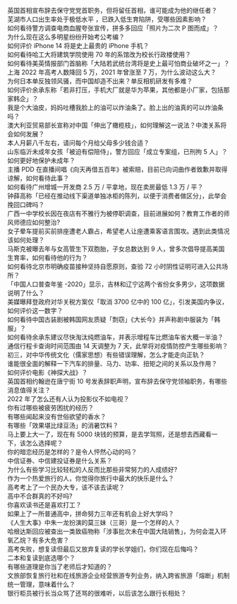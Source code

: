 英国首相宣布辞去保守党党首职务，但将留任首相，谁可能成为他的继任者？  
芜湖市人口出生率处于极低水平 ，已跌入低生育陷阱，受哪些因素影响？  
如何看待警方调查电商血腥夸张宣传，拼多多回应「照片为二次 P 图而成」？  
为什么现在这么多明星纷纷开始考公考编？  
如何评价 iPhone 14 将是史上最贵的 iPhone 手机？  
如何看待哈工大将建筑学院使用 70 年的系馆改为校长行政楼使用？  
如何看待美英情报部门首脑称「大陆若武统台湾将是史上最可怕商业破坏之一」？  
上海 2022 年高考人数降回 5 万，2021 年曾涨至 7 万，为什么波动这么大？  
为何日本单反独领风骚，而中国却造不出来？单反相机研发有多难？  
如何评价余承东称「若非打压，手机大厂就是华为苹果，其他都是小厂家，包括那家韩企」？  
我是个大油皮，妈妈吐槽我脸上的油可以炸油条了。脸上出的油真的可以炸油条吗？  
澳大利亚贸易部长宣称对中国「伸出了橄榄枝」，如何理解这一说法？中澳关系将会如何发展？  
本人月薪八千左右，请问每个月给父母多少钱合适？  
山东临沂未成年女孩「被迫有偿陪侍」，警方回应「成立专案组，已刑拘 5 人」？如何更好地保护未成年？  
主播 PDD 在直播间唱《向天再借五百年》被索赔，目前已向词曲作者致歉并取得谅解，如何看待此事？  
如何看待广州增城一开发商 2.5 万 / 平拿地，现在卖房最低 1.3 万 / 平？  
钟薛高称「已经在推动线下渠道单独冰柜的陈列，以便于消费者做区分」，此举会挽回口碑吗？  
广西一中学校长因在夜店有不雅行为被停职调查，目前进展如何？教育工作者的师风师德应如何整治?  
女子晕车提前买前排座遭老人霸占，希望老人让座遭乘客语言围攻。遇到此类情况该如何处理？  
马斯克被曝去年与女高管生下双胞胎，子女总数达到 9 人，曾多次倡导提高美国生育率，如何看待他的行为？  
如何看待北京市明确疫苗接种坚持自愿原则，查验 72 小时阴性证明可进入公共场所？  
「中国人口普查年鉴 -2020」显示，吉林和辽宁这两个省份女多男少，这项数据说明了什么？  
美媒曝拜登政府对华关税方案仅「取消 3700 亿中的 100 亿」，引发美国内争议，如何评价这一数字？  
如何看待中国古装剧被韩国网友质疑「剽窃」《大长今》并声称剧中服装为「韩服」？  
如何看待余承东建议尽快淘汰纯燃油车，并表示增程车比燃油车省大概一半油？  
通信行程卡查询时间范围由 14 天调整为 7 天，此举将对疫情防控产生哪些影响？  
初三，对中华传统文化（儒家思想）有些错误理解，怎么才能走向正轨？  
谁能很全面的解释一下汽车的排量、马力、功率、扭矩之间的关系以及作用？  
如何评价电影《神探大战》？  
英国首相约翰逊在唐宁街 10 号发表辞职声明，宣布辞去保守党领袖职务，有哪些消息值得关注？  
2022 年了怎么还有人认为投影仪不如电视？  
你有过哪些被疲劳困扰的经历？  
有哪些闻起来没有世俗欲望的香水？  
有哪些「效果堪比绿豆汤」的消暑饮料？  
马上要上大一了，现在有 5000 块钱的预算，是去学驾照，还是想去西藏看一下，该怎么选择呢？  
你的暗恋经历是怎样的？是令人怦然心动的吗？  
中信证券、中信建投证券是什么关系？  
为什么有些学习比较轻松的人反而比那些非常努力的人成绩好?  
作为一个热爱旅行的人，你觉得你旅行中最大的快乐是什么？  
高考考上了一个民办大专，该不该去读呢？  
高中不合群真的不好吗?  
你喜欢读书还是喜欢打工？  
如果上了一所普通高中，拼命努力三年还有机会上好大学吗？  
《人生大事》中朱一龙扮演的莫三妹（三哥）是一个怎样的人？  
哈根达斯回应被查出一类致癌物称「涉事批次未在中国大陆销售」，为何会混入环氧乙烷？有多大危害？  
高考失败，想复读但最后又放弃复读的学长学姐们，你们现在后悔吗？  
二本和复读到底选哪个？  
有哪些道理是你当了老师后才知道的？  
文旅部恢复旅行社和在线旅游企业经营旅游专列业务，纳入跨省旅游「熔断」机制统一管理，意味着什么？  
银行柜员被行长当众骂了还骂的很难听，以后该怎么跟行长相处？  
